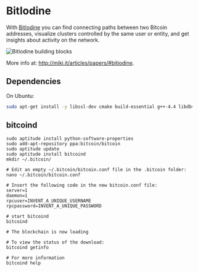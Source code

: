 BitIodine
=========

With [BitIodine](https://bitiodine.net) you can find connecting paths between two Bitcoin addresses, visualize clusters controlled by the same user or entity, and get insights about activity on the network.

![BitIodine building blocks](http://miki.it/images/bitiodine_design.png)

More info at: http://miki.it/articles/papers/#bitiodine.

Dependencies
-------------

On Ubuntu:

```bash
sudo apt-get install -y libssl-dev cmake build-essential g++-4.4 libdb++-dev libboost-all-dev libsparsehash-dev git-core perl sqlite3 python3-numpy python3-simplejson python3-networkx libhiredis-dev libsqlite3-dev
```

bitcoind
--------
```
sudo aptitude install python-software-properties
sudo add-apt-repository ppa:bitcoin/bitcoin
sudo aptitude update
sudo aptitude install bitcoind
mkdir ~/.bitcoin/

# Edit an empty ~/.bitcoin/bitcoin.conf file in the .bitcoin folder:
nano ~/.bitcoin/bitcoin.conf

# Insert the following code in the new bitcoin.conf file:
server=1
daemon=1
rpcuser=INVENT_A_UNIQUE_USERNAME
rpcpassword=INVENT_A_UNIQUE_PASSWORD

# start bitcoind
bitcoind

# The blockchain is now loading

# To view the status of the download:
bitcoind getinfo

# For more information
bitcoind help
